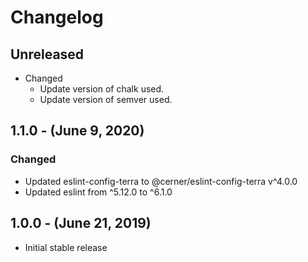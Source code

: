 Changelog
=========

Unreleased
----------

* Changed
  * Update version of chalk used.
  * Update version of semver used.

1.1.0 - (June 9, 2020)
----------
### Changed
* Updated eslint-config-terra to @cerner/eslint-config-terra v^4.0.0
* Updated eslint from ^5.12.0 to ^6.1.0

1.0.0 - (June 21, 2019)
----------
* Initial stable release
